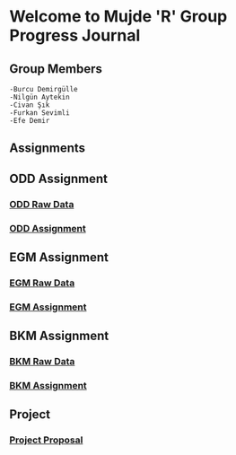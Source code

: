 # Welcome to Mujde 'R' Group Progress Journal

## Group Members 
    -Burcu Demirgülle
    -Nilgün Aytekin
    -Civan Şık
    -Furkan Sevimli
    -Efe Demir
    
    

## Assignments
## ODD Assignment
### [ODD Raw Data](https://github.com/pjournal/mef03g-mujde-r/raw/master/Konsolide_ODD_datasi.xlsx)
### [ODD Assignment](https://pjournal.github.io/mef03g-mujde-r//ODDAssignment.html)

## EGM Assignment
### [EGM Raw Data](https://github.com/pjournal/mef03g-mujde-r/raw/master/EGM_Mujde_R_Raw_Data_1.xlsx)
### [EGM Assignment](https://pjournal.github.io/mef03g-mujde-r//Mujde-R_EGM-Assignment.html)

## BKM Assignment
### [BKM Raw Data](https://github.com/pjournal/mef03g-mujde-r/blob/master/2019-BKM%20Rapor-Konsolide.xlsx?raw=true)
### [BKM Assignment](https://pjournal.github.io/mef03g-mujde-r//Assignment-BKM-Report.html)


## Project
### [Project Proposal](https://pjournal.github.io/mef03g-mujde-r//ProjectProposal.html)



